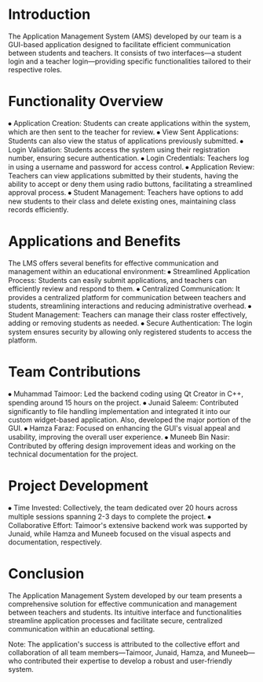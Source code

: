 # Introduction
The Application Management System (AMS) developed by our team is a GUI-based application designed to facilitate efficient communication between students and teachers. It consists of two interfaces—a student login and a teacher login—providing specific functionalities tailored to their respective roles.

# Functionality Overview
⦁	Application Creation: Students can create applications within the system, which are then sent to the teacher for review.
⦁	View Sent Applications: Students can also view the status of applications previously submitted.
⦁	Login Validation: Students access the system using their registration number, ensuring secure authentication.
⦁	Login Credentials: Teachers log in using a username and password for access control.
⦁	Application Review: Teachers can view applications submitted by their students, having the ability to accept or deny them using radio buttons, facilitating a streamlined approval process.
⦁	Student Management: Teachers have options to add new students to their class and delete existing ones, maintaining class records efficiently.

# Applications and Benefits
The LMS offers several benefits for effective communication and management within an educational environment:
⦁	Streamlined Application Process: Students can easily submit applications, and teachers can efficiently review and respond to them.
⦁	Centralized Communication: It provides a centralized platform for communication between teachers and students, streamlining interactions and reducing administrative overhead.
⦁	Student Management: Teachers can manage their class roster effectively, adding or removing students as needed.
⦁	Secure Authentication: The login system ensures security by allowing only registered students to access the platform.

# Team Contributions
⦁	Muhammad Taimoor: Led the backend coding using Qt Creator in C++, spending around 15 hours on the project.
⦁	Junaid Saleem: Contributed significantly to file handling implementation and integrated it into our custom widget-based application. Also, developed the major portion of the GUI.
⦁	Hamza Faraz: Focused on enhancing the GUI's visual appeal and usability, improving the overall user experience.
⦁	Muneeb Bin Nasir: Contributed by offering design improvement ideas and working on the technical documentation for the project.

# Project Development
⦁	Time Invested: Collectively, the team dedicated over 20 hours across multiple sessions spanning 2-3 days to complete the project.
⦁	Collaborative Effort: Taimoor's extensive backend work was supported by Junaid, while Hamza and Muneeb focused on the visual aspects and documentation, respectively.

# Conclusion
The Application Management System developed by our team presents a comprehensive solution for effective communication and management between teachers and students. Its intuitive interface and functionalities streamline application processes and facilitate secure, centralized communication within an educational setting.

Note: The application's success is attributed to the collective effort and collaboration of all team members—Taimoor, Junaid, Hamza, and Muneeb—who contributed their expertise to develop a robust and user-friendly system.
